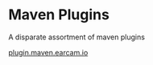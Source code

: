 # Maven Plugins

A disparate assortment of maven plugins

[plugin.maven.earcam.io](https://plugin.maven.earcam.io)

